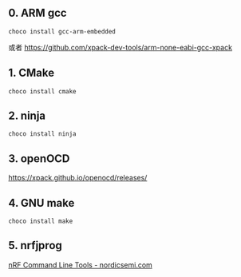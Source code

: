 
## 0. ARM gcc

`choco install gcc-arm-embedded`

或者 https://github.com/xpack-dev-tools/arm-none-eabi-gcc-xpack

## 1. CMake

`choco install cmake`

## 2. ninja

`choco install ninja`

## 3. openOCD

https://xpack.github.io/openocd/releases/

## 4. GNU make

`choco install make`

## 5. nrfjprog

[nRF Command Line Tools - nordicsemi.com](https://www.nordicsemi.com/Products/Development-tools/nrf-command-line-tools)

